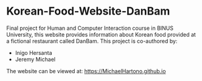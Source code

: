# Korean-Food-Website-DanBam
Final project for Human and Computer Interaction course in BINUS University, this website provides information about Korean food provided at a fictional restaurant called DanBam. 
This project is co-authored by:
- Inigo Hersanta
- Jeremy Michael

The website can be viewed at:
https://MichaelHartono.github.io

